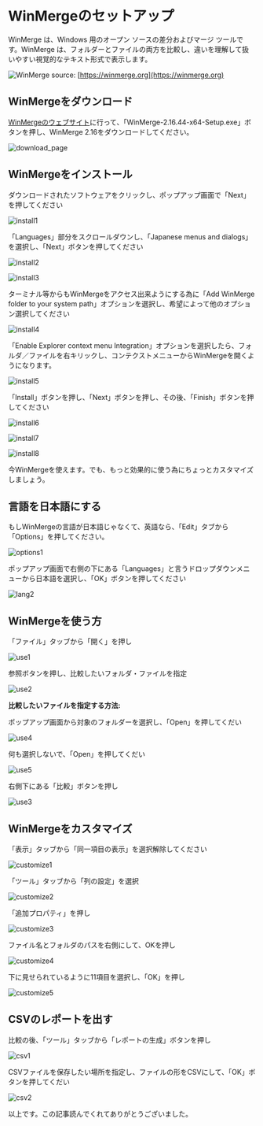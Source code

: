 # WinMergeのセットアップ

WinMerge は、Windows 用のオープン ソースの差分およびマージ ツールです。WinMerge は、フォルダーとファイルの両方を比較し、違いを理解して扱いやすい視覚的なテキスト形式で表示します。

![WinMerge](https://winmerge.org/screenshots/filecmp.png)
source: [https://winmerge.org](https://winmerge.org)

## WinMergeをダウンロード

[WinMergeのウェブサイト](https://winmerge.org/downloads/?lang=ja)に行って、「WinMerge-2.16.44-x64-Setup.exe」ボタンを押し、WinMerge 2.16をダウンロードしてください。

![download_page](https://raw.githubusercontent.com/Hujaakbar/Articles/japanese/winmerge_ja/images/download_page.png)

## WinMergeをインストール

ダウンロードされたソフトウェアをクリックし、ポップアップ画面で「Next」を押してください

![install1](https://raw.githubusercontent.com/Hujaakbar/Articles/japanese/winmerge_ja/images/install1.png)

「Languages」部分をスクロールダウンし、「Japanese menus and dialogs」を選択し、「Next」ボタンを押してください

![install2](https://raw.githubusercontent.com/Hujaakbar/Articles/japanese/winmerge_ja/images/install2.png)

![install3](https://raw.githubusercontent.com/Hujaakbar/Articles/japanese/winmerge_ja/images/install3.png)

ターミナル等からもWinMergeをアクセス出来ようにする為に「Add WinMerge folder to your system path」オプションを選択し、希望によって他のオプション選択してください

![install4](https://raw.githubusercontent.com/Hujaakbar/Articles/japanese/winmerge_ja/images/install4.png)

「Enable Explorer context menu Integration」オプションを選択したら、フォルダ／ファイルを右キリックし、コンテクストメニューからWinMergeを開くようになります。

![install5](https://raw.githubusercontent.com/Hujaakbar/Articles/japanese/winmerge_ja/images/install5.png)

「Install」ボタンを押し、「Next」ボタンを押し、その後、「Finish」ボタンを押してください

![install6](https://raw.githubusercontent.com/Hujaakbar/Articles/japanese/winmerge_ja/images/install6.png)

![install7](https://raw.githubusercontent.com/Hujaakbar/Articles/japanese/winmerge_ja/images/install7.png)

![install8](https://raw.githubusercontent.com/Hujaakbar/Articles/japanese/winmerge_ja/images/install8.png)

今WinMergeを使えます。でも、もっと効果的に使う為にちょっとカスタマイズしましょう。

## 言語を日本語にする

もしWinMergeの言語が日本語じゃなくて、英語なら、「Edit」タブから「Options」を押してください。

![options1](https://raw.githubusercontent.com/Hujaakbar/Articles/japanese/winmerge_ja/images/lang1.png)

ポップアップ画面で右側の下にある「Languages」と言うドロップダウンメニューから日本語を選択し、「OK」ボタンを押してください

![lang2](https://raw.githubusercontent.com/Hujaakbar/Articles/japanese/winmerge_ja/images/lang2.png)

## WinMergeを使う方

「ファイル」タッブから「開く」を押し

![use1](https://raw.githubusercontent.com/Hujaakbar/Articles/japanese/winmerge_ja/images/use1.png)

参照ボタンを押し、比較したいフォルダ・ファイルを指定

![use2](https://raw.githubusercontent.com/Hujaakbar/Articles/japanese/winmerge_ja/images/use2.png)

**比較したいファイルを指定する方法:**

ポップアップ画面から対象のフォルダーを選択し、「Open」を押してくだい

![use4](https://raw.githubusercontent.com/Hujaakbar/Articles/japanese/winmerge_ja/images/use4.png)

何も選択しないで、「Open」を押してくだい

![use5](https://raw.githubusercontent.com/Hujaakbar/Articles/japanese/winmerge_ja/images/use5.png)

右側下にある「比較」ボタンを押し

![use3](https://raw.githubusercontent.com/Hujaakbar/Articles/japanese/winmerge_ja/images/use3.png)

## WinMergeをカスタマイズ

「表示」タッブから「同一項目の表示」を選択解除してください

![customize1](https://raw.githubusercontent.com/Hujaakbar/Articles/japanese/winmerge_ja/images/customize1.png)

「ツール」タッブから「列の設定」を選択

![customize2](https://raw.githubusercontent.com/Hujaakbar/Articles/japanese/winmerge_ja/images/customize2.png)

「追加プロパティ」を押し

![customize3](https://raw.githubusercontent.com/Hujaakbar/Articles/japanese/winmerge_ja/images/customize3.png)

ファイル名とフォルダのパスを右側にして、OKを押し

![customize4](https://raw.githubusercontent.com/Hujaakbar/Articles/japanese/winmerge_ja/images/customize4.png)

下に見せられているように11項目を選択し、「OK」を押し

![customize5](https://raw.githubusercontent.com/Hujaakbar/Articles/japanese/winmerge_ja/images/customize5.png)

## CSVのレポートを出す

比較の後、「ツール」タッブから「レポートの生成」ボタンを押し

![csv1](https://raw.githubusercontent.com/Hujaakbar/Articles/japanese/winmerge_ja/images/csv1.png)

CSVファイルを保存したい場所を指定し、ファイルの形をCSVにして、「OK」ボタンを押してくだい

![csv2](https://raw.githubusercontent.com/Hujaakbar/Articles/japanese/winmerge_ja/images/csv2.png)

以上です。この記事読んでくれてありがとうございました。
